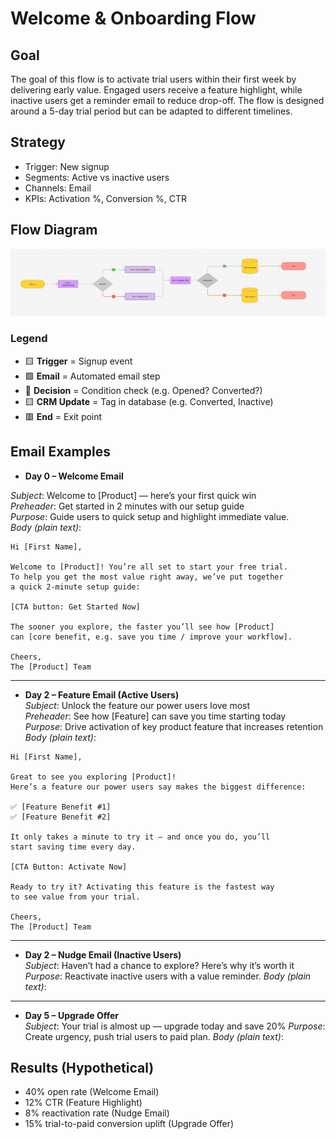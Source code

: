 # Welcome & Onboarding Flow

## Goal

The goal of this flow is to activate trial users within their first week by delivering early value. Engaged users receive a feature highlight, while inactive users get a reminder email to reduce drop-off. The flow is designed around a 5-day trial period but can be adapted to different timelines.

## Strategy

- Trigger: New signup
- Segments: Active vs inactive users
- Channels: Email
- KPIs: Activation %, Conversion %, CTR

## Flow Diagram

![Welcome Flow](diagram.png)

### Legend

- 🟨 **Trigger** = Signup event
- 🟪 **Email** = Automated email step
- 🔷 **Decision** = Condition check (e.g. Opened? Converted?)
- 🟨 **CRM Update** = Tag in database (e.g. Converted, Inactive)
- 🟥 **End** = Exit point

## Email Examples

- **Day 0 – Welcome Email**</br>
<!-- ![Welcome Email Mockup](email-mockups/welcome.png) -->
_Subject_: Welcome to [Product] — here’s your first quick win</br>
_Preheader_: Get started in 2 minutes with our setup guide</br>
_Purpose_: Guide users to quick setup and highlight immediate value.</br>
_Body (plain text)_:
```
Hi [First Name],

Welcome to [Product]! You’re all set to start your free trial.
To help you get the most value right away, we’ve put together 
a quick 2-minute setup guide:

[CTA button: Get Started Now]

The sooner you explore, the faster you’ll see how [Product] 
can [core benefit, e.g. save you time / improve your workflow].

Cheers,
The [Product] Team
```
---

- **Day 2 – Feature Email (Active Users)**</br>
  <!-- ![Feature Email Mockup](email-mockups/feature.png) -->
  _Subject_: Unlock the feature our power users love most</br>
  _Preheader_: See how [Feature] can save you time starting today</br>
  _Purpose_: Drive activation of key product feature that increases retention</br>
  _Body (plain text)_:
```
Hi [First Name],

Great to see you exploring [Product]!  
Here’s a feature our power users say makes the biggest difference:

✅ [Feature Benefit #1]  
✅ [Feature Benefit #2]  

It only takes a minute to try it — and once you do, you’ll 
start saving time every day.

[CTA Button: Activate Now]

Ready to try it? Activating this feature is the fastest way 
to see value from your trial.

Cheers,  
The [Product] Team
```

---

- **Day 2 – Nudge Email (Inactive Users)**</br>
  <!-- ![Nudge Email Mockup](email-mockups/nudge.png) -->
  _Subject_: Haven’t had a chance to explore? Here’s why it’s worth it
  _Purpose_: Reactivate inactive users with a value reminder.
  _Body (plain text)_:

---

- **Day 5 – Upgrade Offer**</br>
  <!-- ![Upgrade Offer Mockup](email-mockups/upgrade.png) -->
  _Subject_: Your trial is almost up — upgrade today and save 20%
  _Purpose_: Create urgency, push trial users to paid plan.
  _Body (plain text)_:

## Results (Hypothetical)

- 40% open rate (Welcome Email)
- 12% CTR (Feature Highlight)
- 8% reactivation rate (Nudge Email)
- 15% trial-to-paid conversion uplift (Upgrade Offer)
